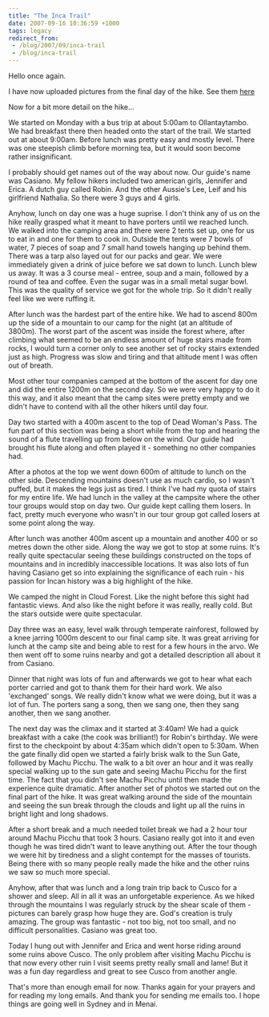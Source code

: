 ```yaml
---
title: "The Inca Trail"
date: 2007-09-16 10:36:59 +1000
tags: legacy
redirect_from:
 - /blog/2007/09/inca-trail
 - /blog/inca-trail
---
```


Hello once again.



I have now uploaded pictures from the final day of the hike. See them <a href="http://picasaweb.google.com/calebbrown01/SouthAmerica2007">here</a>



Now for a bit more detail on the hike...<!--break-->



We started on Monday with a bus trip at about 5:00am to Ollantaytambo. We had breakfast there then headed onto the start of the trail. We started out at about 9:00am. Before lunch was pretty easy and mostly level. There was one steepish climb before morning tea, but it would soon become rather insignificant.



I probably should get names out of the way about now. Our guide's name was Casiano. My fellow hikers included two american girls, Jennifer and Erica. A dutch guy called Robin. And the other Aussie's Lee, Leif and his girlfriend Nathalia. So there were 3 guys and 4 girls.



Anyhow, lunch on day one was a huge suprise. I don't think any of us on the hike really grasped what it meant to have porters until we reached lunch. We walked into the camping area and there were 2 tents set up, one for us to eat in and one for them to cook in. Outside the tents were 7 bowls of water, 7 pieces of soap and 7 small hand towels hanging up behind them. There was a tarp also layed out for our packs and gear. We were immediately given a drink of juice before we sat down to lunch. Lunch blew us away. It was a 3 course meal - entree, soup and a main, followed by a round of tea and coffee. Even the sugar was in a small metal sugar bowl. This was the quality of service we got for the whole trip. So it didn't really feel like we were ruffing it.



After lunch was the hardest part of the entire hike. We had to ascend 800m up the side of a mountain to our camp for the night (at an altitude of 3800m). The worst part of the ascent was inside the forest where, after climbing what seemed to be an endless amount of huge stairs made from rocks, I would turn a corner only to see another set of rocky stairs extended just as high. Progress was slow and tiring and that altitude ment I was often out of breath.



Most other tour companies camped at the bottom of the ascent for day one and did the entire 1200m on the second day. So we were very happy to do it this way, and it also meant that the camp sites were pretty empty and we didn't have to contend with all the other hikers until day four.



Day two started with a 400m ascent to the top of Dead Woman's Pass. The fun part of this section was being a short while from the top and hearing the sound of a flute travelling up from below on the wind. Our guide had brought his flute along and often played it - something no other companies had.



After a photos at the top we went down 600m of altitude to lunch on the other side. Descending mountains doesn't use as much cardio, so I wasn't puffed, but it makes the legs just as tired. I think I've had my quota of stairs for my entire life. We had lunch in the valley at the campsite where the other tour groups would stop on day two. Our guide kept calling them losers. In fact, pretty much everyone who wasn't in our tour group got called losers at some point along the way.



After lunch was another 400m ascent up a mountain and another 400 or so metres down the other side. Along the way we got to stop at some ruins. It's really quite spectacular seeing these buildings constructed on the tops of mountains and in incredibly inaccessible locations. It was also lots of fun having Casiano get so into explaining the significance of each ruin - his passion for Incan history was a big highlight of the hike.



We camped the night in Cloud Forest. Like the night before this sight had fantastic views. And also like the night before it was really, really cold. But the stars outside were quite spectacular.



Day three was an easy, level walk through temperate rainforest, followed by a knee jarring 1000m descent to our final camp site. It was great arriving for lunch at the camp site and being able to rest for a few hours in the arvo. We then went off to some ruins nearby and got a detailed description all about it from Casiano.



Dinner that night was lots of fun and afterwards we got to hear what each porter carried and got to thank them for their hard work. We also 'exchanged' songs. We really didn't know what we were doing, but it was a lot of fun. The porters sang a song, then we sang one, then they sang another, then we sang another.



The next day was the climax and it started at 3:40am! We had a quick breakfast with a cake (the cook was brilliant!) for Robin's birthday. We were first to the checkpoint by about 4:35am which didn't open to 5:30am. When the gate finally did open we started a fairly brisk walk to the Sun Gate, followed by Machu Picchu. The walk to a bit over an hour and it was really special walking up to the sun gate and seeing Machu Picchu for the first time. The fact that you didn't see Machu Picchu until then made the experience quite dramatic. After another set of photos we started out on the final part of the hike. It was great walking around the side of the mountain and seeing the sun break through the clouds and light up all the ruins in bright light and long shadows.



After a short break and a much needed toilet break we had a 2 hour tour around Machu Picchu that took 3 hours. Casiano really got into it and even though he was tired didn't want to leave anything out. After the tour though we were hit by tiredness and a slight contempt for the masses of tourists. Being there with so many people really made the hike and the other ruins we saw so much more special.



Anyhow, after that was lunch and a long train trip back to Cusco for a shower and sleep. All in all it was an unforgetable experience. As we hiked through the mountains I was regularly struck by the shear scale of them - pictures can barely grasp how huge they are. God's creation is truly amazing. The group was fantastic - not too big, not too small, and no difficult personalities. Casiano was great too.



Today I hung out with Jennifer and Erica and went horse riding around some ruins above Cusco. The only problem after visiting Machu Picchu is that now every other ruin I visit seems pretty really small and lame! But it was a fun day regardless and great to see Cusco from another angle.



That's more than enough email for now. Thanks again for your prayers and for reading my long emails. And thank you for sending me emails too. I hope things are going well in Sydney and in Menai.

